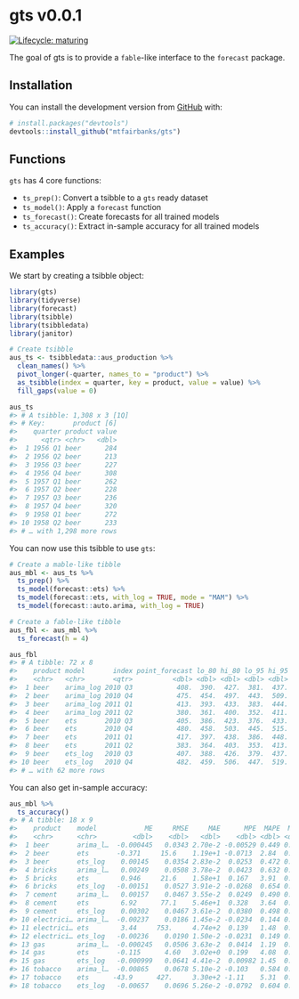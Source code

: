 
<!-- README.md is generated from README.Rmd. Please edit that file -->

# gts v0.0.1

<!-- badges: start -->

[![Lifecycle:
maturing](https://img.shields.io/badge/lifecycle-maturing-blue.svg)](https://www.tidyverse.org/lifecycle/#maturing)
<!-- badges: end -->

The goal of gts is to provide a `fable`-like interface to the `forecast`
package.

## Installation

You can install the development version from
[GitHub](https://github.com/) with:

``` r
# install.packages("devtools")
devtools::install_github("mtfairbanks/gts")
```

## Functions

`gts` has 4 core functions:

  - `ts_prep()`: Convert a tsibble to a `gts` ready dataset
  - `ts_model()`: Apply a `forecast` function
  - `ts_forecast()`: Create forecasts for all trained models
  - `ts_accuracy()`: Extract in-sample accuracy for all trained models

## Examples

We start by creating a tsibble object:

``` r
library(gts)
library(tidyverse)
library(forecast)
library(tsibble)
library(tsibbledata)
library(janitor)

# Create tsibble
aus_ts <- tsibbledata::aus_production %>%
  clean_names() %>%
  pivot_longer(-quarter, names_to = "product") %>%
  as_tsibble(index = quarter, key = product, value = value) %>%
  fill_gaps(value = 0)

aus_ts
#> # A tsibble: 1,308 x 3 [1Q]
#> # Key:       product [6]
#>    quarter product value
#>      <qtr> <chr>   <dbl>
#>  1 1956 Q1 beer      284
#>  2 1956 Q2 beer      213
#>  3 1956 Q3 beer      227
#>  4 1956 Q4 beer      308
#>  5 1957 Q1 beer      262
#>  6 1957 Q2 beer      228
#>  7 1957 Q3 beer      236
#>  8 1957 Q4 beer      320
#>  9 1958 Q1 beer      272
#> 10 1958 Q2 beer      233
#> # … with 1,298 more rows
```

You can now use this tsibble to use `gts`:

``` r
# Create a mable-like tibble
aus_mbl <- aus_ts %>%
  ts_prep() %>%
  ts_model(forecast::ets) %>%
  ts_model(forecast::ets, with_log = TRUE, mode = "MAM") %>%
  ts_model(forecast::auto.arima, with_log = TRUE)

# Create a fable-like tibble
aus_fbl <- aus_mbl %>%
  ts_forecast(h = 4)

aus_fbl
#> # A tibble: 72 x 8
#>    product model       index point_forecast lo_80 hi_80 lo_95 hi_95
#>    <chr>   <chr>       <qtr>          <dbl> <dbl> <dbl> <dbl> <dbl>
#>  1 beer    arima_log 2010 Q3           408.  390.  427.  381.  437.
#>  2 beer    arima_log 2010 Q4           475.  454.  497.  443.  509.
#>  3 beer    arima_log 2011 Q1           413.  393.  433.  383.  444.
#>  4 beer    arima_log 2011 Q2           380.  361.  400.  352.  411.
#>  5 beer    ets       2010 Q3           405.  386.  423.  376.  433.
#>  6 beer    ets       2010 Q4           480.  458.  503.  445.  515.
#>  7 beer    ets       2011 Q1           417.  397.  438.  386.  448.
#>  8 beer    ets       2011 Q2           383.  364.  403.  353.  413.
#>  9 beer    ets_log   2010 Q3           407.  388.  426.  379.  437.
#> 10 beer    ets_log   2010 Q4           482.  459.  506.  447.  519.
#> # … with 62 more rows
```

You can also get in-sample accuracy:

``` r
aus_mbl %>%
  ts_accuracy()
#> # A tibble: 18 x 9
#>    product    model            ME     RMSE     MAE      MPE  MAPE  MASE     ACF1
#>    <chr>      <chr>         <dbl>    <dbl>   <dbl>    <dbl> <dbl> <dbl>    <dbl>
#>  1 beer       arima_l…  -0.000445   0.0343 2.70e-2 -0.00529 0.449 0.724  0.0195 
#>  2 beer       ets       -0.371     15.6    1.19e+1 -0.0713  2.84  0.765 -0.178  
#>  3 beer       ets_log    0.00145    0.0354 2.83e-2  0.0253  0.472 0.760 -0.158  
#>  4 bricks     arima_l…   0.00249    0.0508 3.78e-2  0.0423  0.632 0.434  0.0804 
#>  5 bricks     ets        0.946     21.6    1.58e+1  0.167   3.91  0.446  0.151  
#>  6 bricks     ets_log   -0.00151    0.0527 3.91e-2 -0.0268  0.654 0.449  0.114  
#>  7 cement     arima_l…   0.00157    0.0467 3.55e-2  0.0249  0.490 0.506  0.00533
#>  8 cement     ets        6.92      77.1    5.46e+1  0.328   3.64  0.535 -0.0205 
#>  9 cement     ets_log    0.00302    0.0467 3.61e-2  0.0380  0.498 0.515  0.0110 
#> 10 electrici… arima_l…  -0.00237    0.0186 1.45e-2 -0.0234  0.144 0.287 -0.0419 
#> 11 electrici… ets        3.44     753.     4.74e+2  0.139   1.48  0.420 -0.0145 
#> 12 electrici… ets_log   -0.00236    0.0190 1.50e-2 -0.0231  0.149 0.298  0.0453 
#> 13 gas        arima_l…  -0.000245   0.0506 3.63e-2  0.0414  1.19  0.454  0.0114 
#> 14 gas        ets       -0.115      4.60   3.02e+0  0.199   4.08  0.542 -0.0131 
#> 15 gas        ets_log   -0.000999   0.0641 4.41e-2  0.00982 1.45  0.551  0.214  
#> 16 tobacco    arima_l…  -0.00865    0.0678 5.10e-2 -0.103   0.584 0.830 -0.0206 
#> 17 tobacco    ets      -43.9      427.     3.30e+2 -1.11    5.31  0.848  0.127  
#> 18 tobacco    ets_log   -0.00657    0.0696 5.26e-2 -0.0792  0.604 0.856  0.106
```

